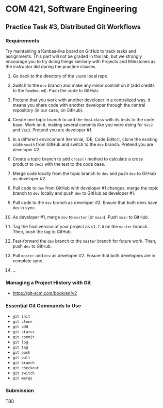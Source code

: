 # COM 421, Software Engineering
## Practice Task #3, Distributed Git Workflows

### Requirements

Try maintaining a Kanbas-like board on GitHub to track tasks and assignments. This part will not be graded in this lab, but we strongly encourage you to try doing things similarly with Projects and Milestones as the instructor did during the practice classes.

1. Go back to the directory of the `vmath` local repo.

2. Switch to the `dev` branch and make any minor commit on it (add credits to the `Readme.md`). Push the code to GitHub.

3. Pretend that you work with another developer in a centralized way. It means you share code with another developer through the central repository (in our case, on GitHub).

4. Create one topic branch to add the `Vec4` class with its tests to the code base. Work on it, making several commits like you were doing for `Vec2` and `Vec3`. Pretend you are developer #1.

5. In a different environment (terminal, IDE, Code Editor), clone the existing code `vmath` from GitHub and switch to the `dev` branch. Pretend you are developer #2.

6. Create a topic branch to add `cross()` method to calculate a cross product to `Vec3` with the test to the code base.

7. Merge code locally from the topic branch to `dev` and push `dev` to GitHub as developer #2.

8. Pull code to `dev` from GitHub with developer #1 changes, merge the topic branch to `dev` locally and push `dev` to GitHub as developer #1.

9. Pull code to the `dev` branch as developer #2. Ensure that both devs have `dev` in sync.

10. As developer #1, merge `dev` to `master` (or `main`). Push `main` to GitHub.

11. Tag the final version of your project as `v1.2.0` on the `master` branch. Then, push the tag to GitHub.

12. Fast-forward the `dev` branch to the `master` branch for future work. Then, push `dev` to GitHub.

13. Pull `master` and `dev` as developer #2. Ensure that both developers are in complete sync.

14. ...

### Managing a Project History with Git

* <https://git-scm.com/book/en/v2>

### Essential Git Commands to Use

* `git init`
* `git clone`
* `git add`
* `git status`
* `git commit`
* `git log`
* `git tag`
* `git push`
* `git pull`
* `git branch`
* `git checkout`
* `git switch`
* `git merge`

### Submission

TBD
